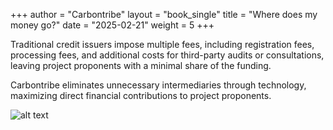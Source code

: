 +++
author = "Carbontribe"
layout = "book_single"
title = "Where does my money go?"
date = "2025-02-21"
weight = 5
+++


Traditional credit issuers impose multiple fees, including registration fees, processing fees, and additional costs for third-party audits or consultations, leaving project proponents with a minimal share of the funding. 


Carbontribe eliminates unnecessary intermediaries through technology, maximizing direct financial contributions to project proponents.


![alt text](/images/where_does_my_money_go.png "where_does_my_money_go")


